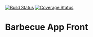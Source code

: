 [![Build Status](https://travis-ci.org/luanlazz/barbecue-app-front.svg?branch=master)](https://travis-ci.org/luanlazz/barbecue-app-front)
[![Coverage Status](https://coveralls.io/repos/github/luanlazz/barbecue-app-front/badge.svg?branch=master)](https://coveralls.io/github/luanlazz/barbecue-app-front?branch=master)

# Barbecue App Front